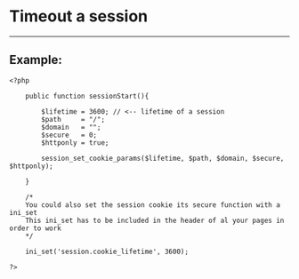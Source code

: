 # Timeout a session
-------

## Example:


    <?php

    	public function sessionStart(){

    		$lifetime = 3600; // <-- lifetime of a session
    		$path     = "/";
    		$domain   = "";
    		$secure   = 0;
    		$httponly = true;

    		session_set_cookie_params($lifetime, $path, $domain, $secure, $httponly);

    	}

    	/*
    	You could also set the session cookie its secure function with a ini_set
    	This ini_set has to be included in the header of al your pages in order to work
    	*/

        ini_set('session.cookie_lifetime', 3600);

    ?>
